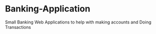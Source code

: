 # Banking-Application
Small Banking Web Applications to help with making accounts and Doing Transactions
